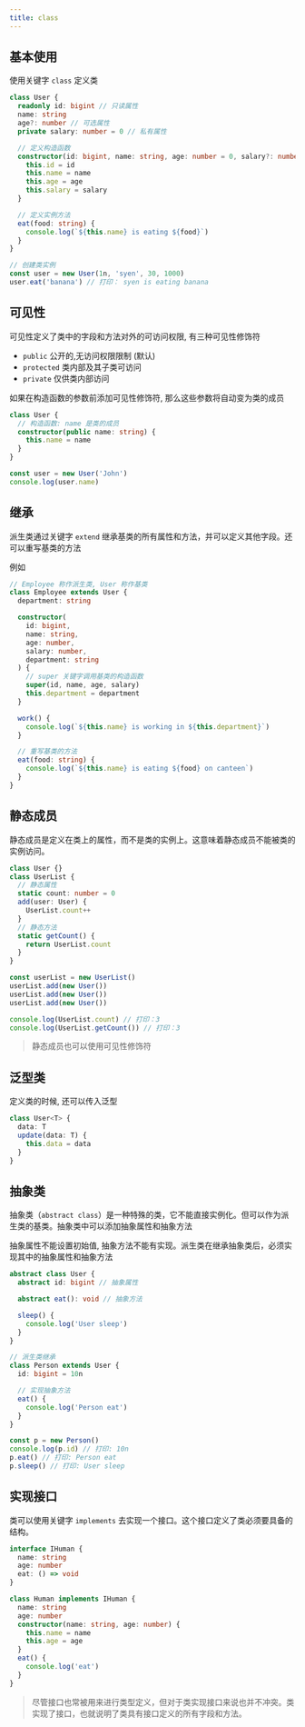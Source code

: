 ```yaml
---
title: class
---
```


## 基本使用

使用关键字 `class` 定义类

```ts
class User {
  readonly id: bigint // 只读属性
  name: string
  age?: number // 可选属性
  private salary: number = 0 // 私有属性

  // 定义构造函数
  constructor(id: bigint, name: string, age: number = 0, salary?: number) {
    this.id = id
    this.name = name
    this.age = age
    this.salary = salary
  }

  // 定义实例方法
  eat(food: string) {
    console.log(`${this.name} is eating ${food}`)
  }
}

// 创建类实例
const user = new User(1n, 'syen', 30, 1000)
user.eat('banana') // 打印： syen is eating banana
```

## 可见性

可见性定义了类中的字段和方法对外的可访问权限, 有三种可见性修饰符

- `public` 公开的,无访问权限限制 (默认)
- `protected` 类内部及其子类可访问
- `private` 仅供类内部访问

如果在构造函数的参数前添加可见性修饰符, 那么这些参数将自动变为类的成员

```ts
class User {
  // 构造函数: name 是类的成员
  constructor(public name: string) {
    this.name = name
  }
}

const user = new User('John')
console.log(user.name)
```

## 继承

派生类通过关键字 `extend` 继承基类的所有属性和方法，并可以定义其他字段。还可以重写基类的方法

例如

```ts
// Employee 称作派生类, User 称作基类
class Employee extends User {
  department: string

  constructor(
    id: bigint,
    name: string,
    age: number,
    salary: number,
    department: string
  ) {
    // super 关键字调用基类的构造函数
    super(id, name, age, salary)
    this.department = department
  }

  work() {
    console.log(`${this.name} is working in ${this.department}`)
  }

  // 重写基类的方法
  eat(food: string) {
    console.log(`${this.name} is eating ${food} on canteen`)
  }
}
```

## 静态成员

静态成员是定义在类上的属性，而不是类的实例上。这意味着静态成员不能被类的实例访问。

```ts
class User {}
class UserList {
  // 静态属性
  static count: number = 0
  add(user: User) {
    UserList.count++
  }
  // 静态方法
  static getCount() {
    return UserList.count
  }
}

const userList = new UserList()
userList.add(new User())
userList.add(new User())
userList.add(new User())

console.log(UserList.count) // 打印：3
console.log(UserList.getCount()) // 打印：3
```

> 静态成员也可以使用可见性修饰符

## 泛型类

定义类的时候, 还可以传入泛型

```ts
class User<T> {
  data: T
  update(data: T) {
    this.data = data
  }
}
```

## 抽象类

抽象类（`abstract class`）是一种特殊的类，它不能直接实例化。但可以作为派生类的基类。抽象类中可以添加抽象属性和抽象方法

抽象属性不能设置初始值, 抽象方法不能有实现。派生类在继承抽象类后，必须实现其中的抽象属性和抽象方法

```ts
abstract class User {
  abstract id: bigint // 抽象属性

  abstract eat(): void // 抽象方法

  sleep() {
    console.log('User sleep')
  }
}

// 派生类继承
class Person extends User {
  id: bigint = 10n

  // 实现抽象方法
  eat() {
    console.log('Person eat')
  }
}

const p = new Person()
console.log(p.id) // 打印: 10n
p.eat() // 打印: Person eat
p.sleep() // 打印: User sleep
```

## 实现接口

类可以使用关键字 `implements` 去实现一个接口。这个接口定义了类必须要具备的结构。

```ts
interface IHuman {
  name: string
  age: number
  eat: () => void
}

class Human implements IHuman {
  name: string
  age: number
  constructor(name: string, age: number) {
    this.name = name
    this.age = age
  }
  eat() {
    console.log('eat')
  }
}
```

> 尽管接口也常被用来进行类型定义，但对于类实现接口来说也并不冲突。类实现了接口，也就说明了类具有接口定义的所有字段和方法。
